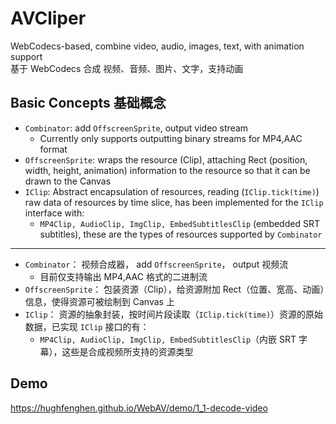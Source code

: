 # AVCliper

WebCodecs-based, combine video, audio, images, text, with animation support  
基于 WebCodecs 合成 视频、音频、图片、文字，支持动画

## Basic Concepts 基础概念

- `Combinator`: add `OffscreenSprite`, output video stream
  - Currently only supports outputting binary streams for MP4,AAC format
- `OffscreenSprite`: wraps the resource (Clip), attaching Rect (position, width, height, animation) information to the resource so that it can be drawn to the Canvas
- `IClip`: Abstract encapsulation of resources, reading (`IClip.tick(time)`) raw data of resources by time slice, has been implemented for the `IClip` interface with:
  - `MP4Clip, AudioClip, ImgClip, EmbedSubtitlesClip` (embedded SRT subtitles), these are the types of resources supported by `Combinator`

<hr />

- `Combinator`： 视频合成器， add `OffscreenSprite`， output 视频流
  - 目前仅支持输出 MP4,AAC 格式的二进制流
- `OffscreenSprite`： 包装资源（Clip），给资源附加 Rect（位置、宽高、动画）信息，使得资源可被绘制到 Canvas 上
- `IClip`： 资源的抽象封装，按时间片段读取（`IClip.tick(time)`）资源的原始数据，已实现 `IClip` 接口的有：
  - `MP4Clip, AudioClip, ImgClip, EmbedSubtitlesClip`（内嵌 SRT 字幕），这些是合成视频所支持的资源类型

## Demo

<https://hughfenghen.github.io/WebAV/demo/1_1-decode-video>
